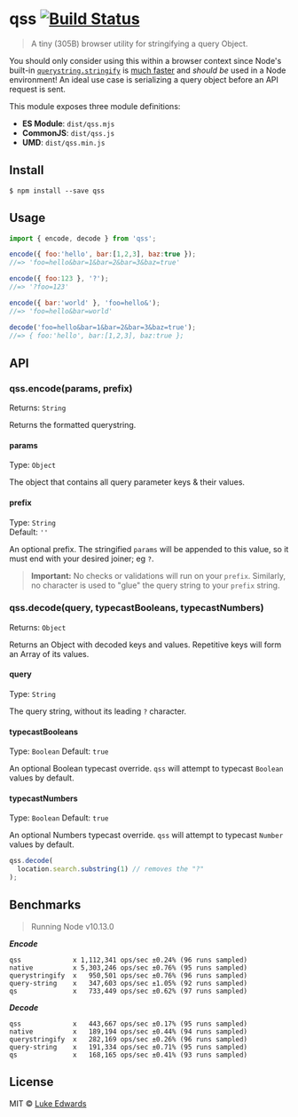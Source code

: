 # qss [![Build Status](https://travis-ci.org/lukeed/qss.svg?branch=master)](https://travis-ci.org/lukeed/qss)

> A tiny (305B) browser utility for stringifying a query Object.

You should only consider using this within a browser context since Node's built-in [`querystring.stringify`](https://nodejs.org/api/querystring.html#querystring_querystring_stringify_obj_sep_eq_options) is [much faster](#benchmarks) and _should be_ used in a Node environment! An ideal use case is serializing a query object before an API request is sent.

This module exposes three module definitions:

* **ES Module**: `dist/qss.mjs`
* **CommonJS**: `dist/qss.js`
* **UMD**: `dist/qss.min.js`


## Install

```
$ npm install --save qss
```


## Usage

```js
import { encode, decode } from 'qss';

encode({ foo:'hello', bar:[1,2,3], baz:true });
//=> 'foo=hello&bar=1&bar=2&bar=3&baz=true'

encode({ foo:123 }, '?');
//=> '?foo=123'

encode({ bar:'world' }, 'foo=hello&');
//=> 'foo=hello&bar=world'

decode('foo=hello&bar=1&bar=2&bar=3&baz=true');
//=> { foo:'hello', bar:[1,2,3], baz:true };
```


## API

### qss.encode(params, prefix)
Returns: `String`

Returns the formatted querystring.

#### params
Type: `Object`

The object that contains all query parameter keys & their values.

#### prefix
Type: `String`<br>
Default: `''`

An optional prefix. The stringified `params` will be appended to this value, so it must end with your desired joiner; eg `?`.

> **Important:** No checks or validations will run on your `prefix`. Similarly, no character is used to "glue" the query string to your `prefix` string.

### qss.decode(query, typecastBooleans, typecastNumbers)
Returns: `Object`

Returns an Object with decoded keys and values. Repetitive keys will form an Array of its values.

#### query
Type: `String`

The query string, without its leading `?` character.

#### typecastBooleans
Type: `Boolean`
Default: `true`

An optional Boolean typecast override. `qss` will attempt to typecast `Boolean` values by default.

#### typecastNumbers
Type: `Boolean`
Default: `true`

An optional Numbers typecast override. `qss` will attempt to typecast `Number` values by default.

```js
qss.decode(
  location.search.substring(1) // removes the "?"
);
```


## Benchmarks

> Running Node v10.13.0

***Encode***

```
qss             x 1,112,341 ops/sec ±0.24% (96 runs sampled)
native          x 5,303,246 ops/sec ±0.76% (95 runs sampled)
querystringify  x   950,501 ops/sec ±0.76% (96 runs sampled)
query-string    x   347,603 ops/sec ±1.05% (92 runs sampled)
qs              x   733,449 ops/sec ±0.62% (97 runs sampled)
```

***Decode***

```
qss             x   443,667 ops/sec ±0.17% (95 runs sampled)
native          x   189,194 ops/sec ±0.44% (94 runs sampled)
querystringify  x   282,169 ops/sec ±0.26% (96 runs sampled)
query-string    x   191,334 ops/sec ±0.71% (95 runs sampled)
qs              x   168,165 ops/sec ±0.41% (93 runs sampled)
```

## License

MIT © [Luke Edwards](https://lukeed.com)
